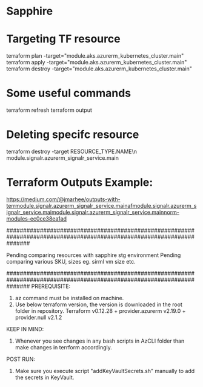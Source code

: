 # Sapphire

# Targeting TF resource
terraform plan -target="module.aks.azurerm_kubernetes_cluster.main"
terraform apply -target="module.aks.azurerm_kubernetes_cluster.main"
terraform destroy -target="module.aks.azurerm_kubernetes_cluster.main"

# Some useful commands
terraform refresh
terraform output

# Deleting specifc resource
terraform destroy -target RESOURCE_TYPE.NAME\n
module.signalr.azurerm_signalr_service.main

# Terraform Outputs Example:
https://medium.com/@jmarhee/outputs-with-terrmodule.signalr.azurerm_signalr_service.mainafmodule.signalr.azurerm_signalr_service.maimodule.signalr.azurerm_signalr_service.mainnorm-modules-ec0ce38ea1ad

#######################################################################################################################

Pending comparing resources with sapphire stg environment
Pending comparing various SKU, sizes eg. sirml vm size etc.

#######################################################################################################################
PREREQUISITE:
1. az command must be installed on machine.
2. Use below terraform version, the version is downloaded in the root folder in repository.
        Terraform v0.12.28
        + provider.azurerm v2.19.0
        + provider.null v2.1.2

KEEP IN MIND:
1. Whenever you see changes in any bash scripts in AzCLI folder than make changes in terrform accordingly.

POST RUN:
1. Make sure you execute script "addKeyVaultSecrets.sh" manually to add the secrets in KeyVault.



